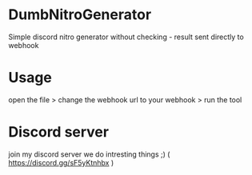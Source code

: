 # DumbNitroGenerator
Simple discord nitro generator without checking - result sent directly to webhook

# Usage
open the file > change the webhook url to your webhook > run the tool

# Discord server
join my discord server we do intresting things ;) ( https://discord.gg/sF5yKtnhbx )
